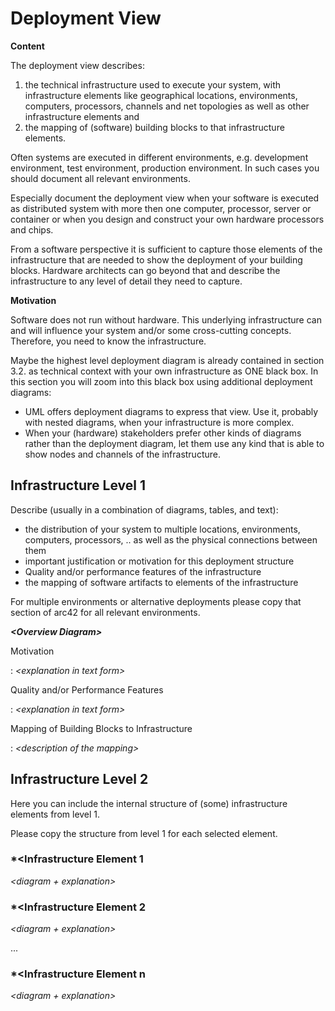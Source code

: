 # Deployment View

**Content**

The deployment view describes:

1. the technical infrastructure used to execute your system, with
   infrastructure elements like geographical locations, environments,
   computers, processors, channels and net topologies as well as other
   infrastructure elements and
2. the mapping of (software) building blocks to that infrastructure
   elements.

Often systems are executed in different environments, e.g. development
environment, test environment, production environment. In such cases you
should document all relevant environments.

Especially document the deployment view when your software is executed
as distributed system with more then one computer, processor, server or
container or when you design and construct your own hardware processors
and chips.

From a software perspective it is sufficient to capture those elements
of the infrastructure that are needed to show the deployment of your
building blocks. Hardware architects can go beyond that and describe the
infrastructure to any level of detail they need to capture.

**Motivation**

Software does not run without hardware. This underlying infrastructure
can and will influence your system and/or some cross-cutting concepts.
Therefore, you need to know the infrastructure.

Maybe the highest level deployment diagram is already contained in
section 3.2. as technical context with your own infrastructure as ONE
black box. In this section you will zoom into this black box using
additional deployment diagrams:

- UML offers deployment diagrams to express that view. Use it,
    probably with nested diagrams, when your infrastructure is more
    complex.
- When your (hardware) stakeholders prefer other kinds of diagrams
    rather than the deployment diagram, let them use any kind that is
    able to show nodes and channels of the infrastructure.

## Infrastructure Level 1

Describe (usually in a combination of diagrams, tables, and text):

- the distribution of your system to multiple locations, environments,
    computers, processors, .. as well as the physical connections
    between them
- important justification or motivation for this deployment structure
- Quality and/or performance features of the infrastructure
- the mapping of software artifacts to elements of the infrastructure

For multiple environments or alternative deployments please copy that
section of arc42 for all relevant environments.

***\<Overview Diagram\>***

Motivation

:   *\<explanation in text form\>*

Quality and/or Performance Features

:   *\<explanation in text form\>*

Mapping of Building Blocks to Infrastructure

:   *\<description of the mapping\>*

## Infrastructure Level 2

Here you can include the internal structure of (some) infrastructure
elements from level 1.

Please copy the structure from level 1 for each selected element.

### *\<Infrastructure Element 1

*\<diagram + explanation\>*

### *\<Infrastructure Element 2

*\<diagram + explanation\>*

...

### *\<Infrastructure Element n

*\<diagram + explanation\>*

